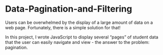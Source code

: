 # Data-Pagination-and-Filtering

 Users can be overwhelmed by the display of a large amount of data on a web page. Fortunately, there is a simple solution for that! <br/>
 
 In this project, I wrote JavaScript to display several “pages” of student data that the user can easily navigate and view - the answer to the problem: pagination.
